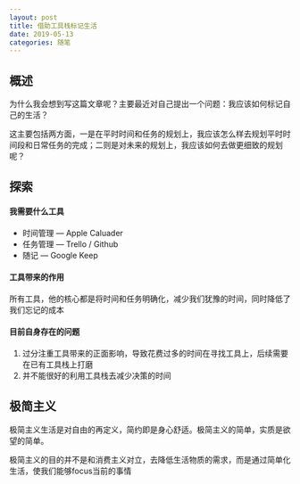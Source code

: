 ```yaml
---
layout: post
title: 借助工具栈标记生活
date: 2019-05-13
categories: 随笔
---
```




## 概述

为什么我会想到写这篇文章呢？主要最近对自己提出一个问题：我应该如何标记自己的生活？

这主要包括两方面，一是在平时时间和任务的规划上，我应该怎么样去规划平时时间段和日常任务的完成；二则是对未来的规划上，我应该如何去做更细致的规划呢？

## 探索

#### 我需要什么工具

* 时间管理 — Apple Caluader
* 任务管理 — Trello / Github
* 随记 — Google Keep

#### 工具带来的作用

所有工具，他的核心都是将时间和任务明确化，减少我们犹豫的时间，同时降低了我们忘记的成本

#### 目前自身存在的问题

1. 过分注重工具带来的正面影响，导致花费过多的时间在寻找工具上，后续需要在已有工具栈上打磨
2. 并不能很好的利用工具栈去减少决策的时间

## 极简主义

极简主义生活是对自由的再定义，简约即是身心舒适。极简主义的简单，实质是欲望的简单。

极简主义的目的并不是和消费主义对立，去降低生活物质的需求，而是通过简单化生活，使我们能够focus当前的事情



